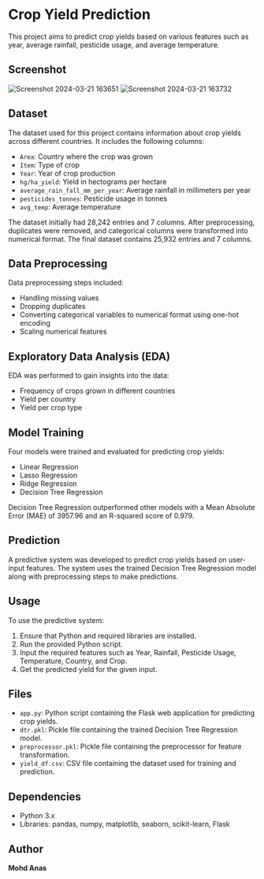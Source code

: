 # Crop Yield Prediction

This project aims to predict crop yields based on various features such as year, average rainfall, pesticide usage, and average temperature.

## Screenshot
![Screenshot 2024-03-21 163651](https://github.com/mohdanas700/Check-upload/assets/144828891/7834040c-d411-4523-8758-b3c35446e38b)
![Screenshot 2024-03-21 163732](https://github.com/mohdanas700/Check-upload/assets/144828891/46c9e9e0-909e-4a23-8ab1-b32aad34b513)

## Dataset

The dataset used for this project contains information about crop yields across different countries. It includes the following columns:

- `Area`: Country where the crop was grown
- `Item`: Type of crop
- `Year`: Year of crop production
- `hg/ha_yield`: Yield in hectograms per hectare
- `average_rain_fall_mm_per_year`: Average rainfall in millimeters per year
- `pesticides_tonnes`: Pesticide usage in tonnes
- `avg_temp`: Average temperature

The dataset initially had 28,242 entries and 7 columns. After preprocessing, duplicates were removed, and categorical columns were transformed into numerical format. The final dataset contains 25,932 entries and 7 columns.

## Data Preprocessing

Data preprocessing steps included:
- Handling missing values
- Dropping duplicates
- Converting categorical variables to numerical format using one-hot encoding
- Scaling numerical features

## Exploratory Data Analysis (EDA)

EDA was performed to gain insights into the data:
- Frequency of crops grown in different countries
- Yield per country
- Yield per crop type

## Model Training

Four models were trained and evaluated for predicting crop yields:
- Linear Regression
- Lasso Regression
- Ridge Regression
- Decision Tree Regression

Decision Tree Regression outperformed other models with a Mean Absolute Error (MAE) of 3957.96 and an R-squared score of 0.979.

## Prediction

A predictive system was developed to predict crop yields based on user-input features. The system uses the trained Decision Tree Regression model along with preprocessing steps to make predictions.

## Usage

To use the predictive system:
1. Ensure that Python and required libraries are installed.
2. Run the provided Python script.
3. Input the required features such as Year, Rainfall, Pesticide Usage, Temperature, Country, and Crop.
4. Get the predicted yield for the given input.

## Files

- `app.py`: Python script containing the Flask web application for predicting crop yields.
- `dtr.pkl`: Pickle file containing the trained Decision Tree Regression model.
- `preprocessor.pkl`: Pickle file containing the preprocessor for feature transformation.
- `yield_df.csv`: CSV file containing the dataset used for training and prediction.

## Dependencies

- Python 3.x
- Libraries: pandas, numpy, matplotlib, seaborn, scikit-learn, Flask

## Author
**Mohd Anas**
